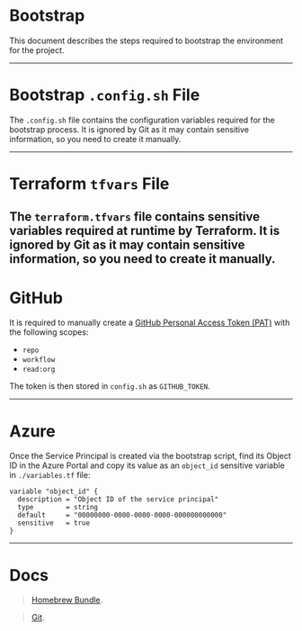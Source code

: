 # Bootstrap

This document describes the steps required to bootstrap the environment for the project.

---

# Bootstrap `.config.sh` File

The `.config.sh` file contains the configuration variables required for the bootstrap process. It is ignored by Git as
it
may contain sensitive information, so you need to create it manually.

---

# Terraform `tfvars` File

The `terraform.tfvars` file contains sensitive variables required at runtime by Terraform. It is ignored by Git as it
may contain sensitive information, so you need to create it manually.
---

# GitHub

It is required to manually create
a [GitHub Personal Access Token (PAT)](https://docs.github.com/en/authentication/keeping-your-account-and-data-secure/managing-your-personal-access-tokens)
with the following scopes:

- `repo`
- `workflow`
- `read:org`

The token is then stored in `config.sh` as `GITHUB_TOKEN`.

---

# Azure

Once the Service Principal is created via the bootstrap script, find its Object ID in the Azure Portal and copy its
value
as an `object_id` sensitive variable in `./variables.tf` file:

```hcl
variable "object_id" {
  description = "Object ID of the service principal"
  type        = string
  default     = "00000000-0000-0000-0000-000000000000"
  sensitive   = true
}
```

---

# Docs

> [Homebrew Bundle](https://docs.brew.sh/Brew-Bundle-and-Brewfile).

> [Git](https://docs.github.com/en/get-started/git-basics/setting-your-username-in-git).
